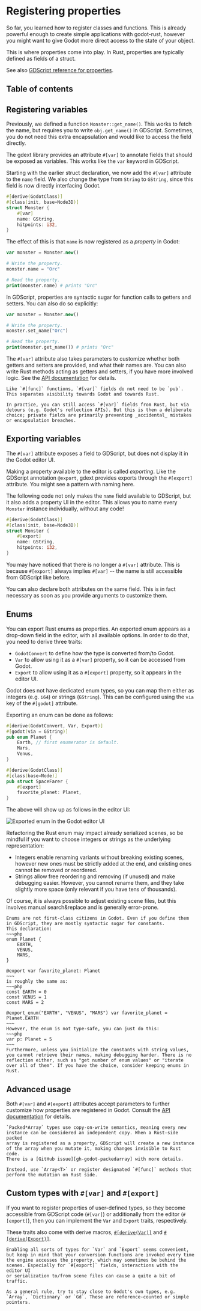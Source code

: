<!--
  ~ Copyright (c) godot-rust; Bromeon and contributors.
  ~ This Source Code Form is subject to the terms of the Mozilla Public
  ~ License, v. 2.0. If a copy of the MPL was not distributed with this
  ~ file, You can obtain one at https://mozilla.org/MPL/2.0/.
-->

# Registering properties

So far, you learned how to register classes and functions. This is already powerful enough to create simple applications with godot-rust,
however you might want to give Godot more direct access to the state of your object.

This is where properties come into play. In Rust, properties are typically defined as fields of a struct.

See also [GDScript reference for properties][godot-gdscript-properties].


## Table of contents

<!-- toc -->


## Registering variables

Previously, we defined a function `Monster::get_name()`. This works to fetch the name, but requires you to write `obj.get_name()` in GDScript.
Sometimes, you do not need this extra encapsulation and would like to access the field directly.

The gdext library provides an attribute `#[var]` to annotate fields that should be exposed as variables. This works like the `var` keyword in
GDScript.

Starting with the earlier struct declaration, we now add the `#[var]` attribute to the `name` field. We also change the type from `String` to
`GString`, since this field is now directly interfacing Godot.

```rs
#[derive(GodotClass)]
#[class(init, base=Node3D)]
struct Monster {
    #[var]
    name: GString,
    hitpoints: i32,
}
```

The effect of this is that `name` is now registered as a _property_ in Godot:

```php
var monster = Monster.new()

# Write the property.
monster.name = "Orc"

# Read the property.
print(monster.name) # prints "Orc"
```

In GDScript, properties are syntactic sugar for function calls to getters and setters. You can also do so explicitly:

```php
var monster = Monster.new()

# Write the property.
monster.set_name("Orc")

# Read the property.
print(monster.get_name()) # prints "Orc"
```

The `#[var]` attribute also takes parameters to customize whether both getters and setters are provided, and what their names are. You can
also write Rust methods acting as getters and setters, if you have more involved logic. See the [API documentation][api-var-export] for details.


```admonish info title="Visibility"
Like `#[func]` functions, `#[var]` fields do not need to be `pub`. This separates visibility towards Godot and towards Rust.

In practice, you can still access `#[var]` fields from Rust, but via detours (e.g. Godot's reflection APIs). But this is then a deliberate
choice; private fields are primarily preventing _accidental_ mistakes or encapsulation breaches.
```


## Exporting variables

The `#[var]` attribute exposes a field to GDScript, but does not display it in the Godot editor UI.

Making a property available to the editor is called _exporting_. Like the GDScript annotation `@export`, gdext provides exports through the
`#[export]` attribute. You might see a pattern with naming here.

The following code not only makes the `name` field available to GDScript, but it also adds a property UI in the editor. This allows you to
name every `Monster` instance individually, without any code!

```rs
#[derive(GodotClass)]
#[class(init, base=Node3D)]
struct Monster {
    #[export]
    name: GString,
    hitpoints: i32,
}
```

You may have noticed that there is no longer a `#[var]` attribute. This is because `#[export]` always implies `#[var]` -- the name is still
accessible from GDScript like before.

You can also declare both attributes on the same field. This is in fact necessary as soon as you provide arguments to customize them.


## Enums

You can export Rust enums as properties. An exported enum appears as a drop-down field in the editor, with all available options.
In order to do that, you need to derive three traits:

- `GodotConvert` to define how the type is converted from/to Godot.
- `Var` to allow using it as a `#[var]` property, so it can be accessed from Godot.
- `Export` to allow using it as a `#[export]` property, so it appears in the editor UI.

Godot does not have dedicated enum types, so you can map them either as integers (e.g. `i64`) or strings (`GString`). This can be
configured using the `via` key of the `#[godot]` attribute.

Exporting an enum can be done as follows:

```rust
#[derive(GodotConvert, Var, Export)]
#[godot(via = GString)]
pub enum Planet {
    Earth, // first enumerator is default.
    Mars,
    Venus,
}

#[derive(GodotClass)]
#[class(base=Node)]
pub struct SpaceFarer {
    #[export]
    favorite_planet: Planet,
}
```

The above will show up as follows in the editor UI:

![Exported enum in the Godot editor UI](images/enum-export.png)

Refactoring the Rust enum may impact already serialized scenes, so be mindful if you want to choose integers or strings as the underlying
representation:

- Integers enable renaming variants without breaking existing scenes, however new ones must be strictly added at the end, and existing
  ones cannot be removed or reordered.
- Strings allow free reordering and removing (if unused) and make debugging easier. However, you cannot rename them, and they take slightly
  more space (only relevant if you have tens of thousands).

Of course, it is always possible to adjust existing scene files, but this involves manual search&replace and is generally error-prone.

```admonish warning title="Enums in GDScript"
Enums are not first-class citizens in Godot. Even if you define them in GDScript, they are mostly syntactic sugar for constants.
This declaration:
~~~php
enum Planet {
    EARTH,
    VENUS,
    MARS,
}

@export var favorite_planet: Planet
~~~
is roughly the same as:
~~~php
const EARTH = 0
const VENUS = 1
const MARS = 2

@export_enum("EARTH", "VENUS", "MARS") var favorite_planet = Planet.EARTH
~~~
However, the enum is not type-safe, you can just do this:
~~~php
var p: Planet = 5
~~~
Furthermore, unless you initialize the constants with string values, you cannot retrieve their names, making debugging harder. There is no
reflection either, such as "get number of enum values" or "iterate over all of them". If you have the choice, consider keeping enums in Rust.
```


## Advanced usage

Both `#[var]` and `#[export]` attributes accept parameters to further customize how properties are registered in Godot.
Consult the [API documentation][api-var-export] for details.

```admonish info title="PackedArray mutability"
`Packed*Array` types use copy-on-write semantics, meaning every new instance can be considered an independent copy. When a Rust-side packed
array is registered as a property, GDScript will create a new instance of the array when you mutate it, making changes invisible to Rust code.
There is a [GitHub issue][gh-godot-packedarray] with more details.

Instead, use `Array<T>` or register designated `#[func]` methods that perform the mutation on Rust side.
```


## Custom types with `#[var]` and `#[export]`

If you want to register properties of user-defined types, so they become accessible from GDScript code (`#[var]`) or additionally from the
editor (`#[export]`), then you can implement the `Var` and `Export` traits, respectively.

These traits also come with derive macros, [`#[derive(Var)]`][api-derive-var] and [`#[derive(Export)]`][api-derive-export].

```admonish warning title="Performance"
Enabling all sorts of types for `Var` and `Export` seems convenient, but keep in mind that your conversion functions are invoked every time
the engine accesses the property, which may sometimes be behind the scenes. Especially for `#[export]` fields, interactions with the editor UI
or serialization to/from scene files can cause a quite a bit of traffic.

As a general rule, try to stay close to Godot's own types, e.g. `Array`, `Dictionary` or `Gd`. These are reference-counted or simple pointers.
```


[api-derive-export]: https://godot-rust.github.io/docs/gdext/master/godot/register/derive.Export.html
[api-derive-var]: https://godot-rust.github.io/docs/gdext/master/godot/register/derive.Var.html
[api-var-export]: https://godot-rust.github.io/docs/gdext/master/godot/register/derive.GodotClass.html#properties-and-exports
[godot-gdscript-properties]: https://docs.godotengine.org/en/stable/tutorials/scripting/gdscript/gdscript_basics.html#properties
[gh-godot-packedarray]: https://github.com/godotengine/godot/issues/76150
